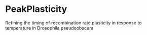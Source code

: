 # PeakPlasticity
Refining the timing of recombination rate plasticity in response to temperature in Drosophila pseudoobscura

